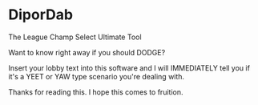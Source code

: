 # DiporDab
The League Champ Select Ultimate Tool

Want to know right away if you should DODGE?

Insert your lobby text into this software and I will IMMEDIATELY tell you if it's a YEET or YAW type scenario you're dealing with.

Thanks for reading this. I hope this comes to fruition.
